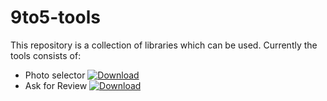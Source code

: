 # 9to5-tools

This repository is a collection of libraries which can be used. Currently the tools consists of:

- Photo selector 
[ ![Download](https://api.bintray.com/packages/borekbeker925/9to5-tools/Photoselector/images/download.svg) ](https://bintray.com/borekbeker925/9to5-tools/Photoselector/)
- Ask for Review
[ ![Download](https://api.bintray.com/packages/borekbeker925/9to5-tools/Review/images/download.svg) ](https://bintray.com/borekbeker925/9to5-tools/Review/)
